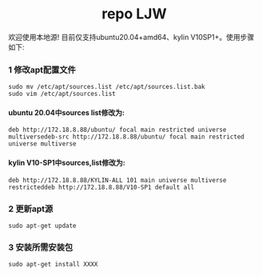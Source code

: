 <h1 align="center">repo LJW</h1>




欢迎使用本地源!
目前仅支持ubuntu20.04+amd64、kylin V10SP1+。使用步骤如下:

### 1 修改apt配置文件
```
sudo mv /etc/apt/sources.list /etc/apt/sources.list.bak
sudo vim /etc/apt/sources.list
```

#### ubuntu 20.04中sources list修改为:

```
deb http://172.18.8.88/ubuntu/ focal main restricted universe multiversedeb-src http://172.18.8.88/ubuntu/ focal main restricted universe multiverse
```



#### kylin V10-SP1中sources,list修改为:

```
deb http://172.18.8.88/KYLIN-ALL 101 main universe multiverse restricteddeb http://172.18.8.88/V10-SP1 default all
```





### 2 更新apt源
```
sudo apt-get update
```





### 3 安装所需安装包
```
sudo apt-get install XXXX
```

